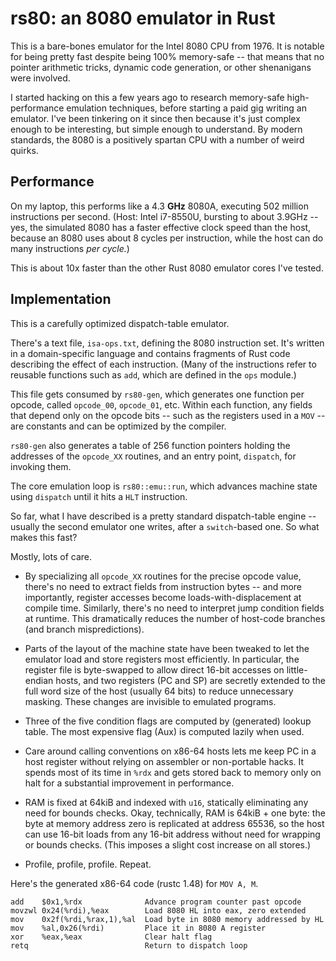 # rs80: an 8080 emulator in Rust

This is a bare-bones emulator for the Intel 8080 CPU from 1976. It is notable
for being pretty fast despite being 100% memory-safe -- that means that no
pointer arithmetic tricks, dynamic code generation, or other shenanigans were
involved.

I started hacking on this a few years ago to research memory-safe
high-performance emulation techniques, before starting a paid gig writing an
emulator. I've been tinkering on it since then because it's just complex enough
to be interesting, but simple enough to understand. By modern standards, the
8080 is a positively spartan CPU with a number of weird quirks.

## Performance

On my laptop, this performs like a 4.3 **GHz** 8080A, executing 502 million
instructions per second. (Host: Intel i7-8550U, bursting to about 3.9GHz -- yes,
the simulated 8080 has a faster effective clock speed than the host, because an
8080 uses about 8 cycles per instruction, while the host can do many
instructions *per cycle.*)

This is about 10x faster than the other Rust 8080 emulator cores I've tested.

## Implementation

This is a carefully optimized dispatch-table emulator.

There's a text file, `isa-ops.txt`, defining the 8080 instruction set. It's
written in a domain-specific language and contains fragments of Rust code
describing the effect of each instruction. (Many of the instructions refer to
reusable functions such as `add`, which are defined in the `ops` module.)

This file gets consumed by `rs80-gen`, which generates one function per opcode,
called `opcode_00`, `opcode_01`, etc. Within each function, any fields that
depend only on the opcode bits -- such as the registers used in a `MOV` -- are
constants and can be optimized by the compiler.

`rs80-gen` also generates a table of 256 function pointers holding the addresses
of the `opcode_XX` routines, and an entry point, `dispatch`, for invoking them.

The core emulation loop is `rs80::emu::run`, which advances machine state using
`dispatch` until it hits a `HLT` instruction.

So far, what I have described is a pretty standard dispatch-table engine --
usually the second emulator one writes, after a `switch`-based one. So what
makes this fast?

Mostly, lots of care.

- By specializing all `opcode_XX` routines for the precise opcode value, there's
  no need to extract fields from instruction bytes -- and more importantly,
  register accesses become loads-with-displacement at compile time. Similarly,
  there's no need to interpret jump condition fields at runtime. This
  dramatically reduces the number of host-code branches (and branch
  mispredictions).

- Parts of the layout of the machine state have been tweaked to let the emulator
  load and store registers most efficiently. In particular, the register file is
  byte-swapped to allow direct 16-bit accesses on little-endian hosts, and two
  registers (PC and SP) are secretly extended to the full word size of the host
  (usually 64 bits) to reduce unnecessary masking. These changes are invisible
  to emulated programs.

- Three of the five condition flags are computed by (generated) lookup table.
  The most expensive flag (Aux) is computed lazily when used.

- Care around calling conventions on x86-64 hosts lets me keep PC in a host
  register without relying on assembler or non-portable hacks. It spends most of
  its time in `%rdx` and gets stored back to memory only on halt for a
  substantial improvement in performance.

- RAM is fixed at 64kiB and indexed with `u16`, statically eliminating any need
  for bounds checks. Okay, technically, RAM is 64kiB + one byte: the byte at
  memory address zero is replicated at address 65536, so the host can use 16-bit
  loads from any 16-bit address without need for wrapping or bounds checks.
  (This imposes a slight cost increase on all stores.)

- Profile, profile, profile. Repeat.

Here's the generated x86-64 code (rustc 1.48) for `MOV A, M`.

```
add    $0x1,%rdx              Advance program counter past opcode
movzwl 0x24(%rdi),%eax        Load 8080 HL into eax, zero extended
mov    0x2f(%rdi,%rax,1),%al  Load byte in 8080 memory addressed by HL
mov    %al,0x26(%rdi)         Place it in 8080 A register
xor    %eax,%eax              Clear halt flag
retq                          Return to dispatch loop
```
